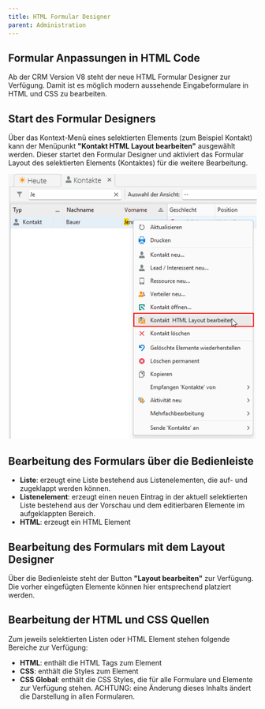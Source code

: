 ```yaml
---
title: HTML Formular Designer
parent: Administration
---
```


## Formular Anpassungen in HTML Code

Ab der CRM Version V8 steht der neue HTML Formular Designer zur Verfügung. Damit ist es möglich modern aussehende Eingabeformulare in HTML und CSS zu bearbeiten.

## Start des Formular Designers

Über das Kontext-Menü eines selektierten Elements (zum Beispiel Kontakt) kann der Menüpunkt **"Kontakt HTML Layout bearbeiten"** ausgewählt werden. Dieser startet den Formular Designer und aktiviert das Formular Layout des selektierten Elements (Kontaktes) für die weitere Bearbeitung.

![Start Formular Designer für Kontakt](Bilder/HTMLDesignerStart.png)

## Bearbeitung des Formulars über die Bedienleiste

- **Liste**: erzeugt eine Liste bestehend aus Listenelementen, die auf- und zugeklappt werden können.
- **Listenelement**: erzeugt einen neuen Eintrag in der aktuell selektierten Liste bestehend aus der Vorschau und dem editierbaren Elemente im aufgeklappten Bereich.
- **HTML**: erzeugt ein HTML Element

## Bearbeitung des Formulars mit dem Layout Designer

Über die Bedienleiste steht der Button **"Layout bearbeiten"** zur Verfügung. Die vorher eingefügten Elemente können hier entsprechend platziert werden.

## Bearbeitung der HTML und CSS Quellen

Zum jeweils selektierten Listen oder HTML Element stehen folgende Bereiche zur Verfügung:

- **HTML**: enthält die HTML Tags zum Element
- **CSS**: enthält die Styles zum Element
- **CSS Global**: enthält die CSS Styles, die für alle Formulare und Elemente zur Verfügung stehen. ACHTUNG: eine Änderung dieses Inhalts ändert die Darstellung in allen Formularen.
